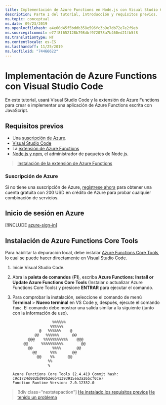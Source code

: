 ```yaml
---
title: Implementación de Azure Functions en Node.js con Visual Studio Code
description: Parte 1 del tutorial, introducción y requisitos previos.
ms.topic: conceptual
ms.date: 09/23/2019
ms.openlocfilehash: a4e60d45f5bddb358e596fc3b9e7db72e7e2f9eb
ms.sourcegitcommit: e77f8f652128b798dbf972078a7b460ed21fb5f8
ms.translationtype: HT
ms.contentlocale: es-ES
ms.lasthandoff: 11/25/2019
ms.locfileid: "74466622"
---
```

# <a name="deploy-azure-functions-from-visual-studio-code"></a>Implementación de Azure Functions con Visual Studio Code

En este tutorial, usará Visual Studio Code y la extensión de Azure Functions para crear e implementar una aplicación de Azure Functions escrita con JavaScript. 

## <a name="prerequisites"></a>Requisitos previos

- Una [suscripción de Azure](#azure-subscription).
- [Visual Studio Code](https://code.visualstudio.com/)
- La [extensión de Azure Functions](vscode:extension/ms-azuretools.vscode-azurefunctions)
- [Node.js y npm](https://nodejs.org/en/download), el administrador de paquetes de Node.js.

> <a class="tutorial-install-extension-btn" href="vscode:extension/ms-azuretools.vscode-azurefunctions">Instalación de la extensión de Azure Functions</a>

### <a name="azure-subscription"></a>Suscripción de Azure

Si no tiene una suscripción de Azure, [regístrese ahora](https://azure.microsoft.com/free/?utm_source=campaign&utm_campaign=vscode-tutorial-functions-extension&mktingSource=vscode-tutorial-functions-extension) para obtener una cuenta gratuita con 200 USD en crédito de Azure para probar cualquier combinación de servicios.

## <a name="sign-in-to-azure"></a>Inicio de sesión en Azure

[!INCLUDE [azure-sign-in](includes/azure-sign-in.md)]

## <a name="install-the-azure-functions-core-tools"></a>Instalación de Azure Functions Core Tools

Para habilitar la depuración local, debe instalar [Azure Functions Core Tools](https://github.com/Azure/azure-functions-core-tools), lo cual se puede hacer directamente en Visual Studio Code.

1. Inicie Visual Studio Code.

1. Abra la **paleta de comandos** (**F1**), escriba **Azure Functions: Install or Update Azure Functions Core Tools** (Instalar o actualizar Azure Functions Core Tools) y presione **ENTRAR** para ejecutar el comando.

1. Para comprobar la instalación, seleccione el comando de menú **Terminal** > **Nuevo terminal** en VS Code y, después, ejecute el comando `func`. El comando debe mostrar una salida similar a la siguiente (junto con la información de uso).

    ```output
                      %%%%%%
                     %%%%%%
                @   %%%%%%    @
              @@   %%%%%%      @@
           @@@    %%%%%%%%%%%    @@@
         @@      %%%%%%%%%%        @@
           @@         %%%%       @@
             @@      %%%       @@
               @@    %%      @@
                    %%
                    %

    Azure Functions Core Tools (2.4.419 Commit hash: c9c1724d002bd90b2e6b41393915ea3a26bcf0ce)
    Function Runtime Version: 2.0.12332.0
    ```

> [!div class="nextstepaction"]
> [He instalado los requisitos previos](tutorial-vscode-serverless-node-02.md) [He tenido un problema](https://www.research.net/r/PWZWZ52?tutorial=node-deployment-azurefunctions&step=getting-started)
